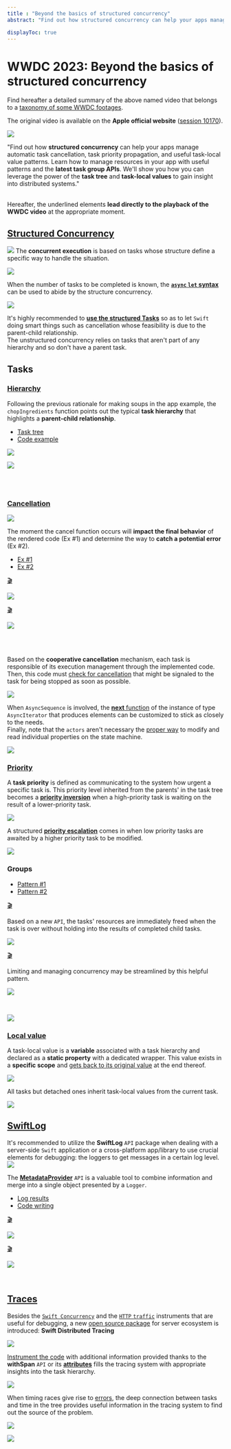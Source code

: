 ```yaml
---
title : "Beyond the basics of structured concurrency"
abstract: "Find out how structured concurrency can help your apps manage tasks."

displayToc: true
---
```


# WWDC 2023: Beyond the basics of structured concurrency
Find hereafter a detailed summary of the above named video that belongs to a [taxonomy&nbsp;of&nbsp;some&nbsp;WWDC&nbsp;footages](../../).

The original video is available on the **Apple official website** ([session&nbsp;10170](https://developer.apple.com/videos/play/wwdc2023/10170/)).

![](../../../../../images/iOSdev/wwdc23-10170_Poster.png)

"Find out how **structured concurrency** can help your apps manage automatic task cancellation, task priority propagation, and useful task-local value patterns. Learn how to manage resources in your app with useful patterns and the **latest task group APIs**. We'll show you how you can leverage the power of the **task tree** and **task-local values** to gain insight into distributed systems."

</br>Hereafter, the underlined elements **lead directly to the playback of the WWDC video** at the appropriate moment.
</br>

## [Structured&nbsp;Concurrency](https://developer.apple.com/videos/play/wwdc2023/10170/?time=56)
![](../../../../../images/iOSdev/wwdc23-10170_1.png)
The **concurrent execution** is based on tasks whose structure define a specific way to handle the situation.

![](../../../../../images/iOSdev/wwdc23-10170_2.png)

When the number of tasks to be completed is known, the **[`async`&nbsp;`let`&nbsp;syntax](https://developer.apple.com/videos/play/wwdc2023/10170?time=155)** can be used to abide by the structure concurrency.

![](../../../../../images/iOSdev/wwdc23-10170_3.png)

It's highly recommended to **[use&nbsp;the&nbsp;structured&nbsp;Tasks](https://developer.apple.com/videos/play/wwdc2023/10170?time=108)** so as to let `Swift` doing smart things such as cancellation whose feasibility is due to the parent-child relationship.
</br>The unstructured concurrency relies on tasks that aren't part of any hierarchy and so don't have a parent task.
</br>

## Tasks
### [Hierarchy](https://developer.apple.com/videos/play/wwdc2023/10170?time=191)
Following the previous rationale for making soups in the app example, the `chopIngredients` function points out the typical **task hierarchy** that highlights a **parent-child relationship**.
</br>

<ul class="nav nav-tabs" role="tablist">
    <li class="nav-item" role="presentation">
        <a class="nav-link active"
           data-bs-toggle="tab" 
           href="#StructConcurTaskTree1"
           id="StructConcurTaskTree1_tab"
           role="tab" 
           aria-selected="true">Task&nbsp;tree</a>
    </li>
    <li class="nav-item" role="presentation">
        <a class="nav-link"
           data-bs-toggle="tab" 
           href="#StructConcurTaskTree2"
           id="StructConcurTaskTree2_tab"
           role="tab" 
           aria-selected="false">Code&nbsp;example</a>
    </li>
    </ul>

<div class="tab-content">
<div class="tab-pane show active" id="StructConcurTaskTree1" role="tabpanel">

![](../../../../../images/iOSdev/wwdc23-10170_5.png)
</div>

<div class="tab-pane" id="StructConcurTaskTree2" role="tabpanel">

![](../../../../../images/iOSdev/wwdc23-10170_4.png)
</div>
</div>
</br>
</br>

### [Cancellation](https://developer.apple.com/videos/play/wwdc2023/10170?time=229)
![](../../../../../images/iOSdev/wwdc23-10170_7.png)

The moment the cancel function occurs will **impact the final behavior** of the rendered code (Ex&nbsp;#1) and determine the way to **catch a potential error** (Ex&nbsp;#2).

<ul class="nav nav-tabs" role="tablist">
    <li class="nav-item" role="presentation">
        <a class="nav-link active"
           data-bs-toggle="tab" 
           href="#StructConcurCancel1"
           id="StructConcurCancel1_tab"
           role="tab" 
           aria-selected="true">Ex&nbsp;#1</a>
    </li>
    <li class="nav-item" role="presentation">
        <a class="nav-link"
           data-bs-toggle="tab" 
           href="#StructConcurCancel2"
           id="StructConcurCancel2_tab"
           role="tab" 
           aria-selected="false">Ex&nbsp;#2</a>
    </li>
    </ul>

<div class="tab-content">
<div class="tab-pane show active" id="StructConcurCancel1" role="tabpanel">

<a alt="Click to playback the footage at the appropriate moment regarding the first example" href="https://developer.apple.com/videos/play/wwdc2023/10170/?time=272">🎬</a>

![](../../../../../images/iOSdev/wwdc23-10170_8.png)
</div>

<div class="tab-pane" id="StructConcurCancel2" role="tabpanel">

<a alt="Click to playback the footage at the appropriate moment regarding the second example" href="https://developer.apple.com/videos/play/wwdc2023/10170/?time=298">🎬</a>

![](../../../../../images/iOSdev/wwdc23-10170_9.png)
</div>
</div>
</br>
</br>

Based on the **cooperative cancellation** mechanism, each task is responsible of its execution management through the implemented code.
Then, this code must [check&nbsp;for&nbsp;cancellation](https://developer.apple.com/videos/play/wwdc2023/10170?time=501) that might be signaled to the task for being stopped as soon as possible.

![](../../../../../images/iOSdev/wwdc23-10170_10.png)

When `AsyncSequence` is involved, the [**next**&nbsp;function](https://developer.apple.com/videos/play/wwdc2023/10170/?time=395) of the instance of type `AsyncIterator` that produces elements can be customized to stick as closely to the needs.
</br>Finally, note that the `actors` aren't necessary the [proper&nbsp;way](https://developer.apple.com/videos/play/wwdc2023/10170/?time=448) to modify and read individual properties on the state machine.

![](../../../../../images/iOSdev/wwdc23-10170_6.png)
</br>

### [Priority](https://developer.apple.com/videos/play/wwdc2023/10170?time=515)
A **task priority** is defined as communicating to the system how urgent a specific task is.
This priority level inherited from the parents' in the task tree becomes a **[priority&nbsp;inversion](https://developer.apple.com/videos/play/wwdc2023/10170/?time=548)** when a high-priority task is waiting on the result of a lower-priority task.

![](../../../../../images/iOSdev/wwdc23-10170_11.png)

A structured **[priority&nbsp;escalation](https://developer.apple.com/videos/play/wwdc2023/10170/?time=568)** comes in when low priority tasks are awaited by a higher priority task to be modified.

![](../../../../../images/iOSdev/wwdc23-10170_12.png)
</br>

### Groups
<ul class="nav nav-tabs" role="tablist">
    <li class="nav-item" role="presentation">
        <a class="nav-link active"
           data-bs-toggle="tab" 
           href="#StructConcurGroups1"
           id="StructConcurGroups1_tab"
           role="tab" 
           aria-selected="true">Pattern&nbsp;#1</a>
    </li>
    <li class="nav-item" role="presentation">
        <a class="nav-link"
           data-bs-toggle="tab" 
           href="#StructConcurGroups2"
           id="StructConcurGroups2_tab"
           role="tab" 
           aria-selected="false">Pattern&nbsp;#2</a>
    </li>
    </ul>

<div class="tab-content">
<div class="tab-pane show active" id="StructConcurGroups1" role="tabpanel">

<a alt="Click to playback the footage at the appropriate moment regarding the first pattern" href="https://developer.apple.com/videos/play/wwdc2023/10170/?time=717">🎬</a>

Based on a new `API`, the tasks' resources are immediately freed when the task is over without holding into the results of completed child tasks.

![](../../../../../images/iOSdev/wwdc23-10170_14.png)
</div>

<div class="tab-pane" id="StructConcurGroups2" role="tabpanel">

<a alt="Click to playback the footage at the appropriate moment regarding the second pattern" href="https://developer.apple.com/videos/play/wwdc2023/10170/?time=643">🎬</a>

Limiting and managing concurrency may be streamlined by this helpful pattern.

![](../../../../../images/iOSdev/wwdc23-10170_15.png)
</div>
</div>
</br>

![](../../../../../images/iOSdev/wwdc23-10170_13.png)
</br>

### [Local&nbsp;value](https://developer.apple.com/videos/play/wwdc2023/10170/?time=836)

A task-local value is a **variable** associated with a task hierarchy and declared as a **static property** with a dedicated wrapper.
This value exists in a **specific scope** and [gets&nbsp;back&nbsp;to&nbsp;its&nbsp;original&nbsp;value](https://developer.apple.com/videos/play/wwdc2023/10170/?time=894) at the end thereof.

![](../../../../../images/iOSdev/wwdc23-10170_16.png)

All tasks but detached ones inherit task-local values from the current task.

![](../../../../../images/iOSdev/wwdc23-10170_17.png)

## [SwiftLog](https://developer.apple.com/videos/play/wwdc2023/10170/?time=1028)

It's recommended to utilize the **SwiftLog** `API` package when dealing with a server-side `Swift` application or a cross-platform app/library to use crucial elements for debugging: the loggers to get messages in a certain log level.
![](../../../../../images/iOSdev/wwdc23-10170_18.png)

The **[MetadataProvider](https://developer.apple.com/videos/play/wwdc2023/10170/?time=1039)** `API` is a valuable tool to combine information and merge into a single object presented by a `Logger`.

<ul class="nav nav-tabs" role="tablist">
    <li class="nav-item" role="presentation">
        <a class="nav-link active"
           data-bs-toggle="tab" 
           href="#StructConcurLog1"
           id="StructConcurLog1_tab"
           role="tab" 
           aria-selected="true">Log&nbsp;results</a>
    </li>
    <li class="nav-item" role="presentation">
        <a class="nav-link"
           data-bs-toggle="tab" 
           href="#StructConcurLog2"
           id="StructConcurLog2_tab"
           role="tab" 
           aria-selected="false">Code&nbsp;writing</a>
    </li>
    </ul>

<div class="tab-content">
<div class="tab-pane show active" id="StructConcurLog1" role="tabpanel">

<a alt="Click to playback the footage at the appropriate moment regarding the log results" href="https://developer.apple.com/videos/play/wwdc2023/10170/?time=1094">🎬</a>

![](../../../../../images/iOSdev/wwdc23-10170_19.png)
</div>

<div class="tab-pane" id="StructConcurLog2" role="tabpanel">

<a alt="Click to playback the footage at the appropriate moment regarding the code to get the sought logging" href="https://developer.apple.com/videos/play/wwdc2023/10170/?time=1054">🎬</a>

![](../../../../../images/iOSdev/wwdc23-10170_20.png)
</div>
</div>
</br>

## [Traces](https://developer.apple.com/videos/play/wwdc2023/10170/?time=1139)
Besides the [`Swift Concurrency`](https://developer.apple.com/videos/play/wwdc2023/10170/?time=1147) and the [`HTTP`&nbsp;`traffic`](https://developer.apple.com/videos/play/wwdc2023/10170/?time=1163) instruments that are useful for debugging, a new [open&nbsp;source&nbsp;package](https://developer.apple.com/videos/play/wwdc2023/10170/?time=1186) for server ecosystem is introduced: **Swift Distributed Tracing**

![](../../../../../images/iOSdev/wwdc23-10170_21.png)

[Instrument the code](https://developer.apple.com/videos/play/wwdc2023/10170/?time=1235) with additional information provided thanks to the **withSpan** `API` or its **[attributes](https://developer.apple.com/videos/play/wwdc2023/10170/?time=1288)** fills the tracing system with appropriate insights into the task hierarchy.

![](../../../../../images/iOSdev/wwdc23-10170_22.png)

When timing races give rise to [errors](https://developer.apple.com/videos/play/wwdc2023/10170/?time=1311), the deep connection between tasks and time in the tree provides useful information in the tracing system to find out the source of the problem.

![](../../../../../images/iOSdev/wwdc23-10170_23.png)

![](../../../../../images/iOSdev/wwdc23-10170_24.png)
